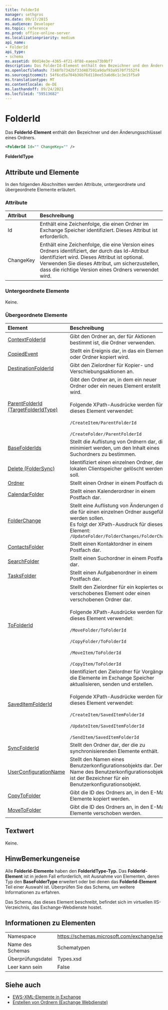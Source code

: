 ```yaml
---
title: FolderId
manager: sethgros
ms.date: 09/17/2015
ms.audience: Developer
ms.topic: reference
ms.prod: office-online-server
ms.localizationpriority: medium
api_name:
- FolderId
api_type:
- schema
ms.assetid: 00d14e3e-4365-4f21-8f88-eaeea73b9bf7
description: Das FolderId-Element enthält den Bezeichner und den Änderungsschlüssel eines Ordners.
ms.openlocfilehash: 7348fb7342bf33d487591a9daf93a9570f7552f4
ms.sourcegitcommit: 54f6cd5a704b36b76d110ee53a6d6c1c3e15f5a9
ms.translationtype: MT
ms.contentlocale: de-DE
ms.lasthandoff: 09/24/2021
ms.locfileid: "59513682"
---
```

# <a name="folderid"></a>FolderId

Das **FolderId-Element** enthält den Bezeichner und den Änderungsschlüssel eines Ordners. 
  
```XML
<FolderId Id="" ChangeKey="" />
```

 **FolderIdType**
## <a name="attributes-and-elements"></a>Attribute und Elemente

In den folgenden Abschnitten werden Attribute, untergeordnete und übergeordnete Elemente erläutert.
  
### <a name="attributes"></a>Attribute

|**Attribut**|**Beschreibung**|
|:-----|:-----|
|Id  <br/> |Enthält eine Zeichenfolge, die einen Ordner im Exchange Speicher identifiziert. Dieses Attribut ist erforderlich.  <br/> |
|ChangeKey  <br/> |Enthält eine Zeichenfolge, die eine Version eines Ordners identifiziert, der durch das Id-Attribut identifiziert wird. Dieses Attribut ist optional. Verwenden Sie dieses Attribut, um sicherzustellen, dass die richtige Version eines Ordners verwendet wird.  <br/> |
   
### <a name="child-elements"></a>Untergeordnete Elemente

Keine.
  
### <a name="parent-elements"></a>Übergeordnete Elemente

|**Element**|**Beschreibung**|
|:-----|:-----|
|[ContextFolderId](contextfolderid.md) <br/> |Gibt den Ordner an, der für Aktionen bestimmt ist, die Ordner verwenden.  <br/> |
|[CopiedEvent](copiedevent.md) <br/> |Stellt ein Ereignis dar, in das ein Element oder Ordner kopiert wird.  <br/> |
|[DestinationFolderId](destinationfolderid.md) <br/> |Gibt den Zielordner für Kopier- und Verschiebungsaktionen an.  <br/> |
|[ParentFolderId (TargetFolderIdType)](parentfolderid-targetfolderidtype.md) <br/> | Gibt den Ordner an, in dem ein neuer Ordner oder ein neues Element erstellt wird.  <br/><br/>  Folgende XPath-Ausdrücke werden für dieses Element verwendet:<br/>  <br/> `/CreateItem/ParentFolderId` <br/><br/>  `/CreateFolder/ParentFolderId` <br/> |
|[BaseFolderIds](basefolderids.md) <br/> |Stellt die Auflistung von Ordnern dar, die minimiert werden, um den Inhalt eines Suchordners zu bestimmen.  <br/> |
|[Delete (FolderSync)](delete-foldersync.md) <br/> |Identifiziert einen einzelnen Ordner, der im lokalen Clientspeicher gelöscht werden soll.  <br/> |
|[Ordner](folder.md) <br/> |Stellt einen Ordner in einem Postfach dar.  <br/> |
|[CalendarFolder](calendarfolder.md) <br/> |Stellt einen Kalenderordner in einem Postfach dar.  <br/> |
|[FolderChange](folderchange.md) <br/> |Stellt eine Auflistung von Änderungen dar, die für einen einzelnen Ordner ausgeführt werden sollen.  <br/> Es folgt der XPath-Ausdruck für dieses Element:  `/UpdateFolder/FolderChanges/FolderChange` <br/> |
|[ContactsFolder](contactsfolder.md) <br/> |Stellt einen Kontaktordner in einem Postfach dar.  <br/> |
|[SearchFolder](searchfolder.md) <br/> |Stellt einen Suchordner in einem Postfach dar.  <br/> |
|[TasksFolder](tasksfolder.md) <br/> |Stellt einen Aufgabenordner in einem Postfach dar.  <br/> |
|[ToFolderId](tofolderid.md) <br/> | Stellt den Zielordner für ein kopiertes oder verschobenes Element oder einen verschobenen Ordner dar. <br/> <br/>  Folgende XPath-Ausdrücke werden für dieses Element verwendet: <br/> <br/>  `/MoveFolder/ToFolderId` <br/> <br/> `/CopyFolder/ToFolderId` <br/> <br/> `/MoveItem/ToFolderId`<br/> <br/>  `/CopyItem/ToFolderId` <br/> |
|[SavedItemFolderId](saveditemfolderid.md) <br/> | Identifiziert den Zielordner für Vorgänge, die Elemente im Exchange Speicher aktualisieren, senden und erstellen.  <br/><br/>  Folgende XPath-Ausdrücke werden für dieses Element verwendet: <br/> <br/>  `/CreateItem/SavedItemFolderId` <br/><br/>  `/UpdateItem/SavedItemFolderId` <br/><br/>  `/SendItem/SavedItemFolderId` <br/> |
|[SyncFolderId](syncfolderid.md) <br/> |Stellt den Ordner dar, der die zu synchronisierenden Elemente enthält.  <br/> |
|[UserConfigurationName](userconfigurationname.md) <br/> |Stellt den Namen eines Benutzerkonfigurationsobjekts dar. Der Name des Benutzerkonfigurationsobjekts ist der Bezeichner für ein Benutzerkonfigurationsobjekt.  <br/> |
|[CopyToFolder](copytofolder.md) <br/> |Gibt die ID des Ordners an, in den E-Mail-Elemente kopiert werden.  <br/> |
|[MoveToFolder](movetofolder.md) <br/> |Gibt die ID des Ordners an, in den E-Mail-Elemente verschoben werden.  <br/> |
   
## <a name="text-value"></a>Textwert

Keine.
  
## <a name="remarks"></a>HinwBemerkungeneise

Alle **FolderId-Elemente** haben den **FolderIdType-Typ.** Das **FolderId-Element** ist in jedem Fall erforderlich, mit Ausnahme von Elementen, deren Typ den **BaseFolderType** erweitert oder bei denen das **FolderId-Element** Teil einer Auswahl ist. Überprüfen Sie das Schema, um weitere Informationen zu erfahren. 
  
Das Schema, das dieses Element beschreibt, befindet sich im virtuellen IIS-Verzeichnis, das Exchange-Webdienste hostet.
  
## <a name="element-information"></a>Informationen zu Elementen

|||
|:-----|:-----|
|Namespace  <br/> |https://schemas.microsoft.com/exchange/services/2006/types  <br/> |
|Name des Schemas  <br/> |Schematypen  <br/> |
|Überprüfungsdatei  <br/> |Types.xsd  <br/> |
|Leer kann sein  <br/> |False  <br/> |
   
## <a name="see-also"></a>Siehe auch

- [EWS-XML-Elemente in Exchange](ews-xml-elements-in-exchange.md)
- [Erstellen von Ordnern (Exchange Webdienste)](https://msdn.microsoft.com/library/3b15b0ec-8691-45ed-9a24-a91ff732d6cf%28Office.15%29.aspx)

